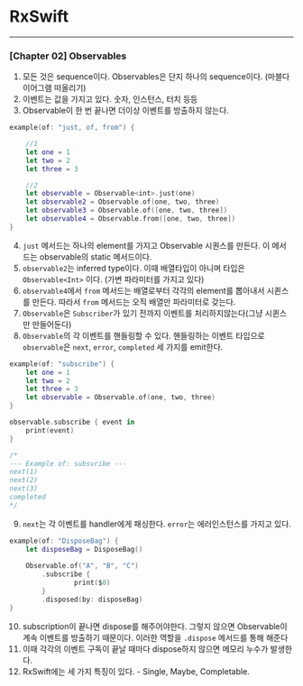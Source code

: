# RxSwift

---

### [Chapter 02] Observables

1. 모든 것은 sequence이다. Observables은 단지 하나의 sequence이다. (마블다이어그램 떠올리기)
2. 이벤트는 값을 가지고 있다. 숫자, 인스턴스, 터치 등등
3. Observable이 한 번 끝나면 더이상 이벤트를 방출하지 않는다.

```swift
example(of: "just, of, from") {

	//1
	let one = 1
	let two = 2
	let three = 3

	//2 
	let observable = Observable<int>.just(one)
	let observable2 = Observable.of(one, two, three)
	let observable3 = Observable.of([one, two, three])
	let observable4 = Observable.from([one, two, three])
}
```

4. `just` 메서드는 하나의 element를 가지고 Observable 시퀀스를 만든다. 이 메서드는 observable의 static 메서드이다.
5. `observable2`는 inferred type이다. 이때 배열타입이 아니며 타입은 `Observable<Int>` 이다. (가변 파라미터를 가지고 있다)
6. `observable4`에서 `from` 메서드는 배열로부터 각각의 element를 뽑아내서 시퀸스를 만든다. 따라서 `from` 메서드는 오직 배열만 파라미터로 갖는다.
7. `Observable`은 `Subscriber`가 있기 전까지 이벤트를 처리하지않는다(그냥 시퀸스만 만들어둔다)
8. `Observable`의 각 이벤트를 핸들링할 수 있다. 핸들링하는 이벤트 타입으로 `observable`은 `next`, `error`, `completed` 세 가지를 emit한다.

```swift
example(of: "subscribe") {
	let one = 1
	let two = 2
	let three = 3
	let observable = Observable.of(one, two, three)
}

observable.subscribe { event in 
	print(event)
}

/*
--- Example of: subsvribe ---
next(1)
next(2)
next(3)
completed
*/
```

9. `next`는 각 이벤트를 handler에게 패싱한다. `error`는 에러인스턴스를 가지고 있다.

```swift
example(of: "DisposeBag") {
	let disposeBag = DisposeBag()
	
	Observable.of("A", "B", "C")
		.subscribe { 
				print($0)
		}
		.disposed(by: disposeBag)
}
```

10. subscription이 끝나면 dispose를 해주어야한다. 그렇지 않으면 Observable이 계속 이벤트를 방출하기 때문이다. 이러한 역할을 `.dispose` 메서드를 통해 해준다
11. 이때 각각의 이벤트 구독이 끝날 때마다 dispose하지 않으면 메모리 누수가 발생한다.
12. RxSwift에는 세 가지 특징이 있다. - Single, Maybe, Completable.
